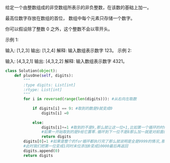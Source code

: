 给定一个由整数组成的非空数组所表示的非负整数，在该数的基础上加一。

最高位数字存放在数组的首位， 数组中每个元素只存储一个数字。

你可以假设除了整数 0 之外，这个整数不会以零开头。

示例 1:

输入: [1,2,3]
输出: [1,2,4]
解释: 输入数组表示数字 123。
示例 2:

输入: [4,3,2,1]
输出: [4,3,2,2]
解释: 输入数组表示数字 4321。
```python
class Solution(object):
    def plusOne(self, digits):
        """
        :type digits: List[int]
        :rtype: List[int]
        """
        for i in reversed(range(len(digits))): #从右向左取数
            
            if digits[i] == 9: #取到的数是9就变成0
                digits[i] =0
                
            else:
                digits[i]+=1 #取到的不是9,那么就让这一位+1,比如第一个循环的时候是8那么就会跳到这里,直接加1并且返回
                #如果一开始取到的是9给它置零.循环到下一位不是8那么加一就是对前面的一个进位加
                return digits
        digits[0]=1 #如果是整个的for循环都执行完了那么就说明是全是9999的情况,那么for循环完了以后的结果就是0000
        #此时我们把第一位变成1同时末位添加0变成10000最后再返回
        digits.append(0)
        return digits
```

